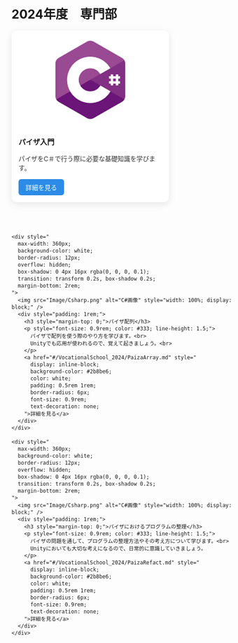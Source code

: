 # 2024年度　専門部

<div style="display: flex; flex-wrap: wrap; gap: 1.5rem;">
    <div style="
      max-width: 360px;
      background-color: white;
      border-radius: 12px;
      overflow: hidden;
      box-shadow: 0 4px 16px rgba(0, 0, 0, 0.1);
      transition: transform 0.2s, box-shadow 0.2s;
      margin-bottom: 2rem;
    ">
      <img src="Image/Csharp.png" alt="C#画像" style="width: 100%; display: block;" />
      <div style="padding: 1rem;">
        <h3 style="margin-top: 0;">パイザ入門</h3>
        <p style="font-size: 0.9rem; color: #333; line-height: 1.5;">
          パイザをC＃で行う際に必要な基礎知識を学びます。
        </p>
        <a href="#/VocationalSchool_2024/PaizaBeginner.md" style="
          display: inline-block;
          background-color: #2b8be6;
          color: white;
          padding: 0.5rem 1rem;
          border-radius: 6px;
          font-size: 0.9rem;
          text-decoration: none;
        ">詳細を見る</a>
      </div>
    </div>

    <div style="
      max-width: 360px;
      background-color: white;
      border-radius: 12px;
      overflow: hidden;
      box-shadow: 0 4px 16px rgba(0, 0, 0, 0.1);
      transition: transform 0.2s, box-shadow 0.2s;
      margin-bottom: 2rem;
    ">
      <img src="Image/Csharp.png" alt="C#画像" style="width: 100%; display: block;" />
      <div style="padding: 1rem;">
        <h3 style="margin-top: 0;">パイザ配列</h3>
        <p style="font-size: 0.9rem; color: #333; line-height: 1.5;">
          パイザで配列を使う際のやり方を学びます。<br>
          Unityでも応用が使われるので、覚えて起きましょう。<br>
        </p>
        <a href="#/VocationalSchool_2024/PaizaArray.md" style="
          display: inline-block;
          background-color: #2b8be6;
          color: white;
          padding: 0.5rem 1rem;
          border-radius: 6px;
          font-size: 0.9rem;
          text-decoration: none;
        ">詳細を見る</a>
      </div>
    </div>

    <div style="
      max-width: 360px;
      background-color: white;
      border-radius: 12px;
      overflow: hidden;
      box-shadow: 0 4px 16px rgba(0, 0, 0, 0.1);
      transition: transform 0.2s, box-shadow 0.2s;
      margin-bottom: 2rem;
    ">
      <img src="Image/Csharp.png" alt="C#画像" style="width: 100%; display: block;" />
      <div style="padding: 1rem;">
        <h3 style="margin-top: 0;">パイザにおけるプログラムの整理</h3>
        <p style="font-size: 0.9rem; color: #333; line-height: 1.5;">
          パイザの問題を通して、プログラムの整理方法やその考え方について学びます。<br>
          Unityにおいても大切な考えになるので、日常的に意識していきましょう。
        </p>
        <a href="#/VocationalSchool_2024/PaizaRefact.md" style="
          display: inline-block;
          background-color: #2b8be6;
          color: white;
          padding: 0.5rem 1rem;
          border-radius: 6px;
          font-size: 0.9rem;
          text-decoration: none;
        ">詳細を見る</a>
      </div>
    </div>
</div>